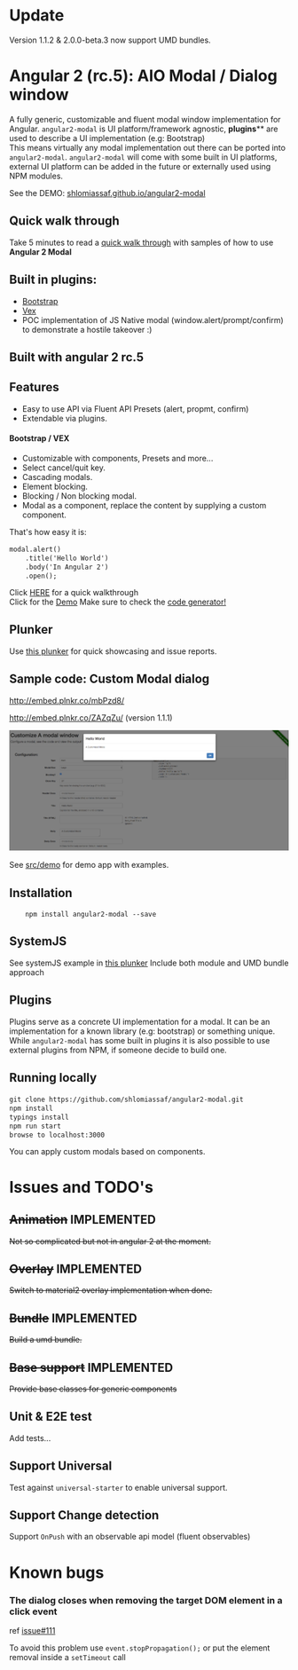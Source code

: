 # Update
Version 1.1.2 & 2.0.0-beta.3 now support UMD bundles.


# Angular 2 (rc.5): AIO Modal / Dialog window

A fully generic, customizable and fluent modal window implementation for Angular.
`angular2-modal` is UI platform/framework agnostic, **plugins**** are used to describe a UI implementation (e.g: Bootstrap)  
This means virtually any modal implementation out there can be ported into `angular2-modal`.
`angular2-modal` will come with some built in UI platforms, external UI platform can be added in the future or externally used using NPM modules.

See the DEMO: [shlomiassaf.github.io/angular2-modal](http://shlomiassaf.github.io/angular2-modal/)

## Quick walk through
Take 5 minutes to read a [quick walk through](https://github.com/shlomiassaf/angular2-modal/tree/master/QUICKTHROUGH.md) with samples of how to use **Angular 2 Modal**

## Built in plugins:
  * [Bootstrap]()
  * [Vex](http://github.hubspot.com/vex/docs/welcome/)
  * POC implementation of JS Native modal (window.alert/prompt/confirm) to demonstrate a hostile takeover :)


## Built with angular 2 rc.5

## Features  

  - Easy to use API via Fluent API Presets (alert, propmt, confirm)
  - Extendable via plugins.  

#### Bootstrap / VEX
  - Customizable with components, Presets and more...  
  - Select cancel/quit key.
  - Cascading modals.  
  - Element blocking.  
  - Blocking / Non blocking modal.  
  - Modal as a component, replace the content by supplying a custom component.   


That's how easy it is:  
```
modal.alert()
    .title('Hello World')
    .body('In Angular 2')
    .open();
```

Click [HERE](https://github.com/shlomiassaf/angular2-modal/tree/master/QUICKTHROUGH.md) for a quick walkthrough  
Click for the [Demo](http://shlomiassaf.github.io/angular2-modal/) Make sure to check the [code generator!](http://shlomiassaf.github.io/angular2-modal#/bootstrap-demo/customizeModals)  

## Plunker
Use [this plunker](http://plnkr.co/edit/ZAZqZu?p=preview) for quick showcasing and issue reports.


## Sample code: Custom Modal dialog
http://embed.plnkr.co/mbPzd8/

http://embed.plnkr.co/ZAZqZu/   (version 1.1.1)


![Code Generator!](/preview.png)

See [src/demo](https://github.com/shlomiassaf/angular2-modal/tree/master/src/demo) for demo app with examples.

## Installation
```
    npm install angular2-modal --save
```

## SystemJS
See systemJS example in [this plunker](http://embed.plnkr.co/mbPzd8/)
Include both module and UMD bundle approach

## Plugins
Plugins serve as a concrete UI implementation for a modal. It can be an implementation for a known library (e.g: bootstrap) or something unique.  
While `angular2-modal` has some built in plugins it is also possible to use external plugins from NPM, if someone decide to build one.



## Running locally
    git clone https://github.com/shlomiassaf/angular2-modal.git  
    npm install  
    typings install  
    npm run start
    browse to localhost:3000  

You can apply custom modals based on components.


# Issues and TODO's
## ~~Animation~~ IMPLEMENTED
~~Not so complicated but not in angular 2 at the moment.~~  



## ~~Overlay~~ IMPLEMENTED
~~Switch to material2 overlay implementation when done.~~  



## ~~Bundle~~ IMPLEMENTED
~~Build a umd bundle.~~  



## ~~Base support~~ IMPLEMENTED
~~Provide base classes for generic components~~  


## Unit & E2E test
Add tests...
## Support Universal
Test against `universal-starter` to enable universal support.
## Support Change detection
Support `OnPush` with an observable api model (fluent observables)

# Known bugs
### The dialog closes when removing the target DOM element in a click event
ref [issue#111](https://github.com/shlomiassaf/angular2-modal/issues/111)

To avoid this problem use `event.stopPropagation();` or put the element removal inside a `setTimeout` call
